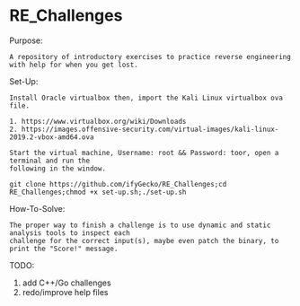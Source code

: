 # RE_Challenges
Purpose:

    A repository of introductory exercises to practice reverse engineering with help for when you get lost.

Set-Up:

    Install Oracle virtualbox then, import the Kali Linux virtualbox ova file.
  
    1. https://www.virtualbox.org/wiki/Downloads 
    2. https://images.offensive-security.com/virtual-images/kali-linux-2019.2-vbox-amd64.ova
    
    Start the virtual machine, Username: root && Password: toor, open a terminal and run the 
    following in the window.
    
    git clone https://github.com/ifyGecko/RE_Challenges;cd RE_Challenges;chmod +x set-up.sh;./set-up.sh

How-To-Solve:

    The proper way to finish a challenge is to use dynamic and static analysis tools to inspect each
    challenge for the correct input(s), maybe even patch the binary, to print the "Score!" message.

TODO:

1. add C++/Go challenges
2. redo/improve help files

